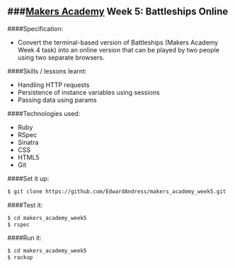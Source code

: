 ###[Makers Academy] Week 5: Battleships Online
-----------------------------------------

####Specification:
 * Convert the terminal-based version of Battleships (Makers Academy Week 4 task) into an online version that can be played by two people using two separate browsers.

####Skills / lessons learnt:
 * Handling HTTP requests
 * Persistence of instance variables using sessions
 * Passing data using params

####Technologies used:
 * Ruby
 * RSpec
 * Sinatra
 * CSS
 * HTML5
 * Git
 
####Set it up:
```sh
$ git clone https://github.com/EdwardAndress/makers_academy_week5.git
```
####Test it:
```sh
$ cd makers_academy_week5
$ rspec
```

####Run it:
```sh
$ cd makers_academy_week5
$ rackup
```
[Makers Academy]: http://makersacademy.com
